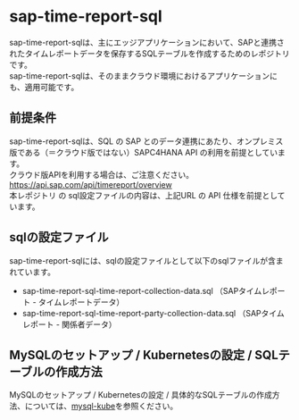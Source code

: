 # sap-time-report-sql 
sap-time-report-sqlは、主にエッジアプリケーションにおいて、SAPと連携されたタイムレポートデータを保存するSQLテーブルを作成するためのレポジトリです。  
sap-time-report-sqlは、そのままクラウド環境におけるアプリケーションにも、適用可能です。

## 前提条件  
sap-time-report-sqlは、SQL の SAP とのデータ連携にあたり、オンプレミス版である（＝クラウド版ではない）SAPC4HANA API の利用を前提としています。  
クラウド版APIを利用する場合は、ご注意ください。  
https://api.sap.com/api/timereport/overview     
本レポジトリ の sql設定ファイルの内容は、上記URL の API 仕様を前提としています。  

## sqlの設定ファイル
sap-time-report-sqlには、sqlの設定ファイルとして以下のsqlファイルが含まれています。　  

* sap-time-report-sql-time-report-collection-data.sql （SAPタイムレポート - タイムレポートデータ）
* sap-time-report-sql-time-report-party-collection-data.sql （SAPタイムレポート - 関係者データ）

## MySQLのセットアップ / Kubernetesの設定 / SQLテーブルの作成方法
MySQLのセットアップ / Kubernetesの設定 / 具体的なSQLテーブルの作成方法、については、[mysql-kube](https://github.com/latonaio/mysql-kube)を参照ください。